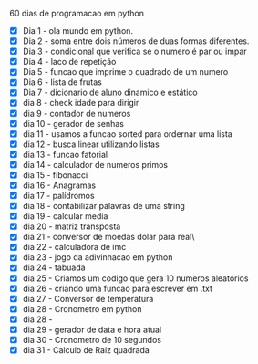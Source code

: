 60 dias de programacao em python
- [x] Dia 1 - ola mundo em python.
- [x] Dia 2 - soma entre dois números de duas formas diferentes.
- [x] Dia 3 - condicional que verifica se o numero é par ou impar
- [x] Dia 4 - laco de repetição
- [x] Dia 5 - funcao que imprime o quadrado de um numero
- [x] Dia 6 - lista de frutas
- [x] Dia 7 - dicionario de aluno dinamico e estático
- [x] dia 8 - check idade para dirigir 
- [x] dia 9 - contador de numeros
- [x] dia 10 - gerador de senhas 
- [x] dia 11 - usamos a funcao sorted para ordernar uma lista
- [x] dia 12 - busca linear utilizando listas
- [x] dia 13 - funcao fatorial
- [x] dia 14 - calculador de numeros primos
- [x] dia 15 - fibonacci
- [x] dia 16 - Anagramas
- [x] dia 17 - palídromos
- [x] dia 18 - contabilizar palavras de uma string
- [x] dia 19 - calcular media
- [x] dia 20 - matriz transposta
- [x] dia 21 - conversor de moedas dolar para real\
- [x] dia 22 - calculadora de imc
- [x] dia 23 - jogo da adivinhacao em python
- [x] dia 24 - tabuada
- [x] dia 25 - Criamos um codigo que gera 10 numeros aleatorios
- [x] dia 26 - criando uma funcao para escrever em .txt
- [x] dia 27 - Conversor de temperatura
- [x] dia 28 - Cronometro em python
- [x] dia 28 - 
- [x] dia 29 - gerador de data e hora atual
- [x] dia 30 - Cronometro de 10 segundos
- [x] dia 31 - Calculo de Raiz quadrada
